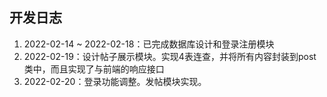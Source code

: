 ## 开发日志
1. 2022-02-14 ~ 2022-02-18：已完成数据库设计和登录注册模块
2. 2022-02-19：设计帖子展示模块。实现4表连查，并将所有内容封装到post类中，而且实现了与前端的响应接口
3. 2022-02-20：登录功能调整。发帖模块实现。